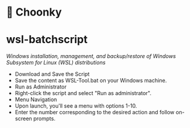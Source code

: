 # 👾 Choonky

# wsl-batchscript

*Windows installation, management, and backup/restore of Windows Subsystem for Linux (WSL) distributions*

- Download and Save the Script
- Save the content as WSL-Tool.bat on your Windows machine.
- Run as Administrator
- Right-click the script and select "Run as administrator".
- Menu Navigation
- Upon launch, you'll see a menu with options 1-10.
- Enter the number corresponding to the desired action and follow on-screen prompts.
